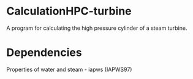 # CalculationHPC-turbine
A program for calculating the high pressure cylinder of a steam turbine.

# Dependencies
Properties of water and steam - iapws (IAPWS97)
